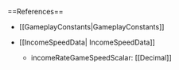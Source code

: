 ==References==
 * [[GameplayConstants|GameplayConstants]]

 * [[IncomeSpeedData| IncomeSpeedData]]
   * incomeRateGameSpeedScalar: [[Decimal]]

